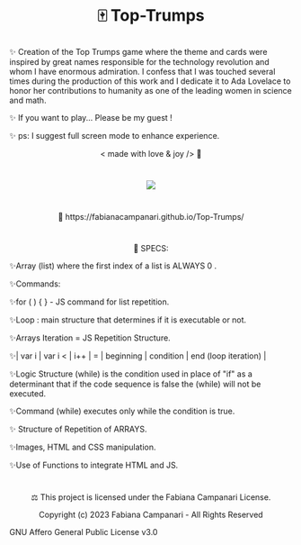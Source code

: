 # <p align="center"> 🀄️ Top-Trumps </p>

✨ Creation of the Top Trumps game where the theme and cards were inspired by great names responsible for the technology revolution and whom I have enormous admiration. I confess that I was touched several times during the production of this work and I dedicate it to Ada Lovelace to honor her contributions to humanity as one of the leading women in science and math.

✨ If you want to play... Please be my guest !

✨ ps: I suggest full screen mode to enhance experience.

  <p align="center"> < made with love & joy /> 🤎 </p>
  
  #

<p align="center">
<img src="https://user-images.githubusercontent.com/113218619/214085733-1a176b90-d717-4dbf-b420-98cbf733fdf8.png" />
</p>

#

 <p align="center">  🚀 https://fabianacampanari.github.io/Top-Trumps/ </p>

#

 <p align="center"> 📌 SPECS: </p>

✨Array (list) where the first index of a list is ALWAYS 0 .

✨Commands:

✨for ( ) { } - JS command for list repetition.

✨Loop : main structure that determines if it is executable or not.

✨Arrays Iteration = JS Repetition Structure.

✨| var i | var i < | i++ | = | beginning | condition | end (loop iteration) |

✨Logic Structure (while) is the condition used in place of "if" as a determinant that if the code sequence is false the (while) will not be executed.

✨Command (while) executes only while the condition is true.

✨ Structure of Repetition of ARRAYS.

✨Images, HTML and CSS manipulation.

✨Use of Functions to integrate HTML and JS.

#

<p align="center"> ⚖︎ This project is licensed under the Fabiana Campanari License. </p>
<p align="center"> Copyright (c) 2023 Fabiana Campanari - All Rights Reserved </p>


GNU Affero General Public License v3.0



